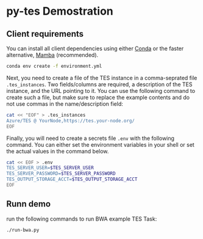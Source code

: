 # py-tes Demostration


## Client requirements

You can install all client dependencies using either [Conda](https://docs.conda.io/projects/conda/en/latest/index.html) or the faster alternative, [Mamba](https://mamba.readthedocs.io/en/latest/) (recommended).

```bash
conda env create -f environment.yml
```

Next, you need to create a file of the TES instance in a
comma-seprated file `.tes_instances`. Two fields/columns are required, a
description of the TES instance, and the URL pointing to it. You can use the
following command to create such a file, but make sure to replace the example
contents and do not use commas in the name/description field:

```bash
cat << "EOF" > .tes_instances
Azure/TES @ YourNode,https://tes.your-node.org/
EOF
```

Finally, you will need to create a secrets file `.env` with the following
command.  You can either set the environment variables in your shell or set the
actual values in the command below.

```bash
cat << EOF > .env
TES_SERVER_USER=$TES_SERVER_USER
TES_SERVER_PASSWORD=$TES_SERVER_PASSWORD
TES_OUTPUT_STORAGE_ACCT=$TES_OUTPUT_STORAGE_ACCT
EOF
```

## Runn demo

run the following commands to run BWA example TES Task:

```bash
./run-bwa.py
```